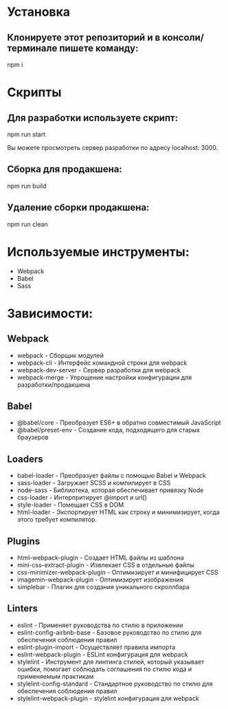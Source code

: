 # Установка

## Клонируете этот репозиторий и в консоли/терминале пишете команду:

npm i

# Скрипты

## Для разработки используете скрипт:

npm run start

Вы можете просмотреть сервер разработки по адресу localhost: 3000.

## Сборка для продакшена:

npm run build

## Удаление сборки продакшена:

npm run clean

# Используемые инструменты:

- Webpack
- Babel
- Sass

# Зависимости:

## Webpack
- webpack - Сборщик модулей
- webpack-cli - Интерфейс командной строки для webpack
- webpack-dev-server - Сервер разработки для webpack
- webpack-merge - Упрощение настройки конфигурации для разработки/продакшена

## Babel
- @babel/core - Преобразует ES6+ в обратно совместимый JavaScript
- @babel/preset-env - Cоздание кода, подходящего для старых браузеров
## Loaders
- babel-loader - Преобразует файлы с помощью Babel и Webpack
- sass-loader - Загружает SCSS и компилирует в CSS
- node-sass - Библиотека, которая обеспечивает привязку Node
- css-loader - Интерпритирует @import и url()
- style-loader - Помещает CSS в DOM
- html-loader - Экспортирует HTML как строку и минимизирует, когда этого требует компилятор.
## Plugins
- html-webpack-plugin - Создает HTML файлы из шаблона
- mini-css-extract-plugin - Извлекает CSS в отдельные файлы
- css-minimizer-webpack-plugin - Оптимизирует и минифицирует CSS
- imagemin-webpack-plugin - Оптимизирует изображения
- simplebar - Плагин для создания уникального скроллбара
## Linters
- eslint - Применяет руководства по стилю в приложении
- eslint-config-airbnb-base - Базовое руководство по стилю для обеспечения соблюдения правил
- eslint-plugin-import - Осуществляет правила импорта
- eslint-webpack-plugin - ESLint конфигурация для webpack
- stylelint - Инструмент для линтинга стилей, который указывает ошибки, помогает соблюдать соглашения по стилю кода и применяемым практикам
- stylelint-config-standard - Стандартное руководство по стилю для обеспечения соблюдения правил
- stylelint-webpack-plugin - stylelint конфигурация для webpack
